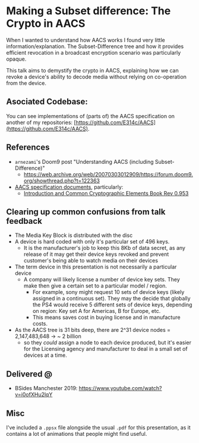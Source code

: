 # Making a Subset difference: The Crypto in AACS

When I wanted to understand how AACS works I found very little information/explanation. The Subset-Difference tree and how it provides efficient revocation in a broadcast encryption scenario was particularly opaque.

This talk aims to demystify the crypto in AACS, explaining how we can revoke a device's ability to decode media without relying on co-operation from the device. 

## Asociated Codebase:
You can see implementations of (parts of) the AACS specification on another of my repositories: [https://github.com/E314c/AACS](https://github.com/E314c/AACS).

## References
- `arnezami`'s Doom9 post "Understanding AACS (including Subset-Difference)"
  - https://web.archive.org/web/20070303012909/https://forum.doom9.org/showthread.php?t=122363
- [AACS specification documents](https://aacsla.com/aacs-specifications/), particularly:
  - [Introduction and Common Cryptographic Elements Book Rev 0.953](http://aacs.tjn.chef.causewaynow.com/wp-content/uploads/2019/02/AACS_Spec_Common_Final_0953.pdf)

## Clearing up common confusions from talk feedback
- The Media Key Block is distributed with the disc
- A device is hard coded with only it's particular set of 496 keys.
  - It is the manufacturer's job to keep this 8Kb of data secret, as any release of it may get their device keys revoked and prevent customer's being able to watch media on their devices 
- The term device in this presentation is not necessarily a particular device
  - A company will likely license a number of device key sets. They make then give a certain set to a particular model / region.
    - For example, sony might request 10 sets of device keys (likely assigned in a continuous set). They may the decide that globally the PS4 would receive 5 different sets of device keys, depending on region: Key set A for Americas, B for Europe, etc.
    - This means saves cost in buying license and in manufacture costs.
- As the AACS tree is 31 bits deep, there are 2^31 device nodes = 2,147,483,648  -> ~ 2 billion 
  - so they _could_ assign a node to each device produced, but it's easier for the Licensing agency and manufacturer to deal in a small set of devices at a time.

## Delivered @
- BSides Manchester 2019: https://www.youtube.com/watch?v=i0ofXHu2lqY

## Misc
I've included a `.ppsx` file alongside the usual `.pdf` for this presentation, as it contains a lot of animations that people might find useful.
